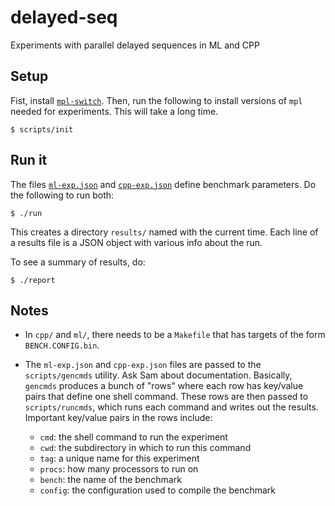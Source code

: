 # delayed-seq
Experiments with parallel delayed sequences in ML and CPP

## Setup

Fist, install [`mpl-switch`](https://github.com/MPLLang/mpl-switch). Then,
run the following to install versions of `mpl` needed for experiments. This
will take a long time.
```
$ scripts/init
```

## Run it

The files [`ml-exp.json`](./ml-exp.json) and [`cpp-exp.json`](./cpp-exp.json)
define benchmark parameters.
Do the following to run both:
```
$ ./run
```
This creates a directory `results/` named with the current time. Each line
of a results file is a JSON object with various info about the run.

To see a summary of results, do:
```
$ ./report
```

## Notes

* In `cpp/` and `ml/`, there needs to be a `Makefile` that has targets
of the form `BENCH.CONFIG.bin`.

* The `ml-exp.json` and `cpp-exp.json` files are passed to the `scripts/gencmds`
utility. Ask Sam about documentation. Basically, `gencmds` produces a bunch
of "rows" where each row has key/value pairs that define one shell command.
These rows are then passed to `scripts/runcmds`, which runs each command
and writes out the results. Important key/value pairs in the rows include:
  - `cmd`: the shell command to run the experiment
  - `cwd`: the subdirectory in which to run this command
  - `tag`: a unique name for this experiment
  - `procs`: how many processors to run on
  - `bench`: the name of the benchmark
  - `config`: the configuration used to compile the benchmark
